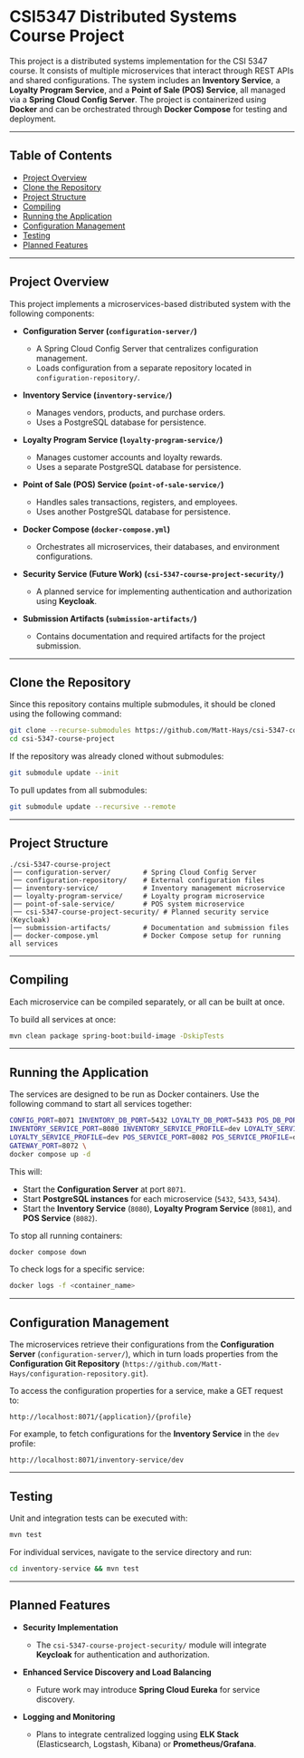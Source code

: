 # CSI5347 Distributed Systems Course Project

This project is a distributed systems implementation for the CSI 5347 course. It consists of multiple microservices that interact through REST APIs and shared configurations. The system includes an **Inventory Service**, a **Loyalty Program Service**, and a **Point of Sale (POS) Service**, all managed via a **Spring Cloud Config Server**. The project is containerized using **Docker** and can be orchestrated through **Docker Compose** for testing and deployment.

---

## Table of Contents

- [Project Overview](#project-overview)
- [Clone the Repository](#clone-the-repository)
- [Project Structure](#project-structure)
- [Compiling](#compiling)
- [Running the Application](#running-the-application)
- [Configuration Management](#configuration-management)
- [Testing](#testing)
- [Planned Features](#planned-features)

---

## Project Overview

This project implements a microservices-based distributed system with the following components:

- **Configuration Server (`configuration-server/`)**

  - A Spring Cloud Config Server that centralizes configuration management.
  - Loads configuration from a separate repository located in `configuration-repository/`.

- **Inventory Service (`inventory-service/`)**

  - Manages vendors, products, and purchase orders.
  - Uses a PostgreSQL database for persistence.

- **Loyalty Program Service (`loyalty-program-service/`)**

  - Manages customer accounts and loyalty rewards.
  - Uses a separate PostgreSQL database for persistence.

- **Point of Sale (POS) Service (`point-of-sale-service/`)**

  - Handles sales transactions, registers, and employees.
  - Uses another PostgreSQL database for persistence.

- **Docker Compose (`docker-compose.yml`)**

  - Orchestrates all microservices, their databases, and environment configurations.

- **Security Service (Future Work) (`csi-5347-course-project-security/`)**

  - A planned service for implementing authentication and authorization using **Keycloak**.

- **Submission Artifacts (`submission-artifacts/`)**
  - Contains documentation and required artifacts for the project submission.

---

## Clone the Repository

Since this repository contains multiple submodules, it should be cloned using the following command:

```bash
git clone --recurse-submodules https://github.com/Matt-Hays/csi-5347-course-project.git
cd csi-5347-course-project
```

If the repository was already cloned without submodules:

```bash
git submodule update --init
```

To pull updates from all submodules:

```bash
git submodule update --recursive --remote
```

---

## Project Structure

```
./csi-5347-course-project
│── configuration-server/        # Spring Cloud Config Server
│── configuration-repository/    # External configuration files
│── inventory-service/           # Inventory management microservice
│── loyalty-program-service/     # Loyalty program microservice
│── point-of-sale-service/       # POS system microservice
│── csi-5347-course-project-security/ # Planned security service (Keycloak)
│── submission-artifacts/        # Documentation and submission files
│── docker-compose.yml           # Docker Compose setup for running all services
```

---

## Compiling

Each microservice can be compiled separately, or all can be built at once.

To build all services at once:

```bash
mvn clean package spring-boot:build-image -DskipTests
```

---

## Running the Application

The services are designed to be run as Docker containers. Use the following command to start all services together:

```bash
CONFIG_PORT=8071 INVENTORY_DB_PORT=5432 LOYALTY_DB_PORT=5433 POS_DB_PORT=5434 \
INVENTORY_SERVICE_PORT=8080 INVENTORY_SERVICE_PROFILE=dev LOYALTY_SERVICE_PORT=8081 \
LOYALTY_SERVICE_PROFILE=dev POS_SERVICE_PORT=8082 POS_SERVICE_PROFILE=dev \
GATEWAY_PORT=8072 \
docker compose up -d
```

This will:

- Start the **Configuration Server** at port `8071`.
- Start **PostgreSQL instances** for each microservice (`5432`, `5433`, `5434`).
- Start the **Inventory Service** (`8080`), **Loyalty Program Service** (`8081`), and **POS Service** (`8082`).

To stop all running containers:

```bash
docker compose down
```

To check logs for a specific service:

```bash
docker logs -f <container_name>
```

---

## Configuration Management

The microservices retrieve their configurations from the **Configuration Server** (`configuration-server/`), which in turn loads properties from the **Configuration Git Repository** (`https://github.com/Matt-Hays/configuration-repository.git`).

To access the configuration properties for a service, make a GET request to:

```
http://localhost:8071/{application}/{profile}
```

For example, to fetch configurations for the **Inventory Service** in the `dev` profile:

```
http://localhost:8071/inventory-service/dev
```

---

## Testing

Unit and integration tests can be executed with:

```bash
mvn test
```

For individual services, navigate to the service directory and run:

```bash
cd inventory-service && mvn test
```

---

## Planned Features

- **Security Implementation**

  - The `csi-5347-course-project-security/` module will integrate **Keycloak** for authentication and authorization.

- **Enhanced Service Discovery and Load Balancing**

  - Future work may introduce **Spring Cloud Eureka** for service discovery.

- **Logging and Monitoring**
  - Plans to integrate centralized logging using **ELK Stack** (Elasticsearch, Logstash, Kibana) or **Prometheus/Grafana**.
